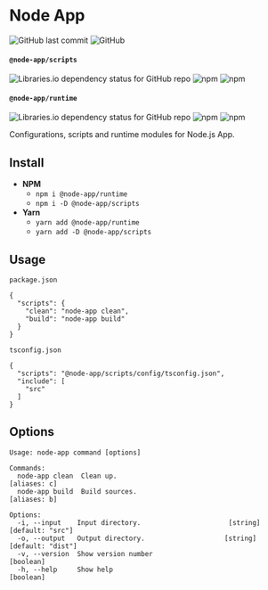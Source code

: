 # Node App

![GitHub last commit](https://img.shields.io/github/last-commit/SadraSamadi/node-app-scripts?style=flat-square)
![GitHub](https://img.shields.io/github/license/SadraSamadi/node-app-scripts?style=flat-square)

#### `@node-app/scripts`

![Libraries.io dependency status for GitHub repo](https://img.shields.io/librariesio/release/npm/@node-app/scripts?style=flat-square)
![npm](https://img.shields.io/npm/dw/@node-app/scripts?style=flat-square)
![npm](https://img.shields.io/npm/v/@node-app/scripts?style=flat-square)

#### `@node-app/runtime`

![Libraries.io dependency status for GitHub repo](https://img.shields.io/librariesio/release/npm/@node-app/runtime?style=flat-square)
![npm](https://img.shields.io/npm/dw/@node-app/runtime?style=flat-square)
![npm](https://img.shields.io/npm/v/@node-app/runtime?style=flat-square)

Configurations, scripts and runtime modules for Node.js App.

## Install

- **NPM**
    - `npm i @node-app/runtime`
    - `npm i -D @node-app/scripts`
- **Yarn**
    - `yarn add @node-app/runtime`
    - `yarn add -D @node-app/scripts`

## Usage

`package.json`
```json5
{
  "scripts": {
    "clean": "node-app clean",
    "build": "node-app build"
  }
}
```

`tsconfig.json`
```json5
{
  "scripts": "@node-app/scripts/config/tsconfig.json",
  "include": [
    "src"
  ]
}
```

## Options

```text
Usage: node-app command [options]

Commands:
  node-app clean  Clean up.                                         [aliases: c]
  node-app build  Build sources.                                    [aliases: b]

Options:
  -i, --input    Input directory.                      [string] [default: "src"]
  -o, --output   Output directory.                    [string] [default: "dist"]
  -v, --version  Show version number                                   [boolean]
  -h, --help     Show help                                             [boolean]
```
